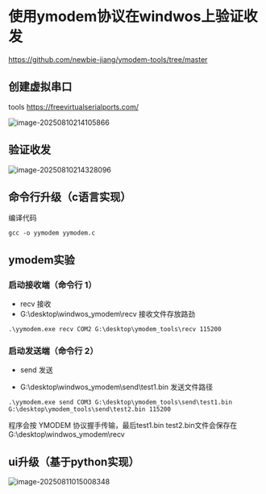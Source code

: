 # 使用ymodem协议在windwos上验证收发

https://github.com/newbie-jiang/ymodem-tools/tree/master



## 创建虚拟串口

tools  https://freevirtualserialports.com/

![image-20250810214105866](https://newbie-typora.oss-cn-shenzhen.aliyuncs.com/TyporaJPG/image-20250810214105866.png)

## 验证收发

![image-20250810214328096](https://newbie-typora.oss-cn-shenzhen.aliyuncs.com/TyporaJPG/image-20250810214328096.png)

## 命令行升级（c语言实现）

编译代码

```
gcc -o yymodem yymodem.c
```

## ymodem实验



### 启动接收端（命令行 1）

- recv 接收
- G:\desktop\windwos_ymodem\recv 接收文件存放路劲

```
.\yymodem.exe recv COM2 G:\desktop\ymodem_tools\recv 115200
```

### 启动发送端（命令行 2）

- send 发送

- G:\desktop\windwos_ymodem\send\test1.bin  发送文件路径

```
.\yymodem.exe send COM3 G:\desktop\ymodem_tools\send\test1.bin G:\desktop\ymodem_tools\send\test2.bin 115200
```



程序会按 YMODEM 协议握手传输，最后test1.bin test2.bin文件会保存在 G:\desktop\windwos_ymodem\recv



## ui升级（基于python实现）

![image-20250811015008348](https://newbie-typora.oss-cn-shenzhen.aliyuncs.com/TyporaJPG/image-20250811015008348.png)



